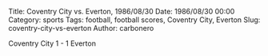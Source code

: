 Title: Coventry City vs. Everton, 1986/08/30
Date: 1986/08/30 00:00
Category: sports
Tags: football, football scores, Coventry City, Everton
Slug: coventry-city-vs-everton
Author: carbonero


Coventry City 1 - 1 Everton
